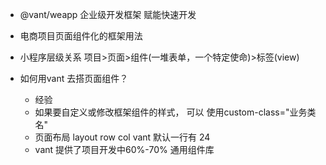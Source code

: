 - @vant/weapp
  企业级开发框架 
  赋能快速开发

- 电商项目页面组件化的框架用法
- 小程序层级关系
  项目>页面>组件(一堆表单，一个特定使命)>标签(view)
- 如何用vant 去搭页面组件？ 
  - 经验
  - 如果要自定义或修改框架组件的样式， 可以
    使用custom-class="业务类名"
  - 页面布局 layout 
    row  col
    vant 默认一行有 24 
  - vant 提供了项目开发中60%-70% 通用组件库
    


 
